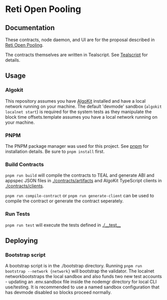 # Reti Open Pooling

## Documentation

These contracts, node daemon, and UI are for the proposal described in [Reti Open Pooling](../docs/reti-open-pooling.md).

The contracts themselves are written in Tealscript. See [Tealscript](https://tealscript.algo.xyz) for details.

## Usage

### Algokit

This repository assumes you have [AlgoKit](https://github.com/algorandfoundation/algokit-cli) installed and have a local network running on your machine. The default 'devmode' sandbox (`algokit localnet start`) is required for the system tests as they manipulate the block time offsets.template assumes you have a local network running on your machine.

### PNPM

The PNPM package manager was used for this project. See [pnpm](https://pnpm.io/) for installation details. Be sure to `pnpm install` first.

### Build Contracts

`pnpm run build` will compile the contracts to TEAL and generate ABI and appspec JSON files in [./contracts/artifacts](./contracts/artifacts/) and AlgoKit TypeScript clients in [./contracts/clients](./contracts/clients/).

`pnpm run compile-contract` or `pnpm run generate-client` can be used to compile the contract or generate the contract seperately.

### Run Tests

`pnpm run test` will execute the tests defined in [./\_\_test\_\_](./__test__)

## Deploying

### Bootstrap script

A bootstrap script is in the ./bootstrap directory. Running `pnpm run bootstrap --network {network}` will bootstrap the validator. The localnet networkbootstraps the local sandbox and also funds two new test accounts - updating an .env.sandbox file inside the nodemgr directory for local CLI use/testing. It is recommended to use a named sandbox configuration that has devmode disabled so blocks proceed normally.
